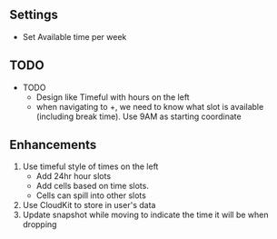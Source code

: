 ## Settings
*   Set Available time per week

## TODO
* TODO 
    *   Design like Timeful with hours on the left
    *   when navigating to +, we need to know what slot is available (including break time). Use 9AM as starting coordinate


## Enhancements
1.  Use timeful style of times on the left
    *   Add 24hr hour slots
    *   Add cells based on time slots. 
    *   Cells can spill into other slots
2. Use CloudKit to store in user's data
5. Update snapshot while moving to indicate the time it will be when dropping